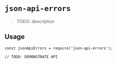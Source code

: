 # `json-api-errors`

> TODO: description

## Usage

```
const jsonApiErrors = require('json-api-errors');

// TODO: DEMONSTRATE API
```
